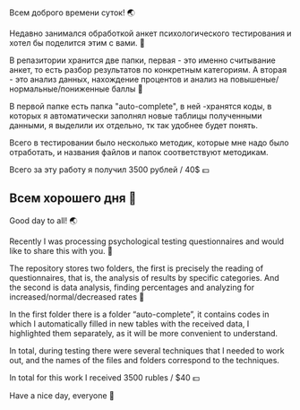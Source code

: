 Всем доброго времени суток! 🌏

Недавно занимался обработкой анкет психологического тестирования и хотел бы поделится этим с вами. 🎦

В репазитории хранится две папки, первая - это именно считывание анкет, то есть разбор результатов по конкретным категориям.
А вторая - это анализ данных, нахождение процентов и анализ на повышеные/нормальные/пониженные баллы 🚦

В первой папке есть папка "auto-complete", в ней -хранятся коды, в которых я автоматически заполнял новые таблицы полученными данными, я выделили их отдельно, тк так удобнее будет понять.

Всего в тестировании было несколько методик, которые мне надо было отработать, и названия файлов и папок соответствуют методикам.

Всего за эту работу я получил 3500 рублей / 40$ 💵

Всем хорошего дня 💖
-----------------------------------------------------------------------------------------------------------------------------------------------------------------------------------------------

Good day to all! 🌏

Recently I was processing psychological testing questionnaires and would like to share this with you. 🎦

The repository stores two folders, the first is precisely the reading of questionnaires, that is, the analysis of results by specific categories.
And the second is data analysis, finding percentages and analyzing for increased/normal/decreased rates 🚦

In the first folder there is a folder “auto-complete”, it contains codes in which I automatically filled in new tables with the received data, I highlighted them separately, as it will be more convenient to understand.

In total, during testing there were several techniques that I needed to work out, and the names of the files and folders correspond to the techniques.

In total for this work I received 3500 rubles / $40 💵

Have a nice day, everyone 💖
